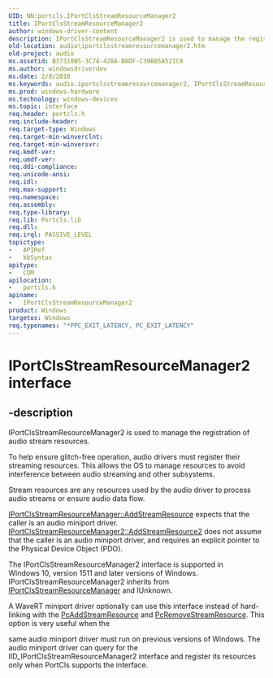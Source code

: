 ```yaml
---
UID: NN:portcls.IPortClsStreamResourceManager2
title: IPortClsStreamResourceManager2
author: windows-driver-content
description: IPortClsStreamResourceManager2 is used to manage the registration of audio stream resources.
old-location: audio\iportclsstreamresourcemanager2.htm
old-project: audio
ms.assetid: B37310B5-3C74-428A-B8DF-C39B85A521C0
ms.author: windowsdriverdev
ms.date: 2/8/2018
ms.keywords: audio.iportclsstreamresourcemanager2, IPortClsStreamResourceManager2 interface [Audio Devices], IPortClsStreamResourceManager2 interface [Audio Devices], described, IPortClsStreamResourceManager2, portcls/IPortClsStreamResourceManager2
ms.prod: windows-hardware
ms.technology: windows-devices
ms.topic: interface
req.header: portcls.h
req.include-header: 
req.target-type: Windows
req.target-min-winverclnt: 
req.target-min-winversvr: 
req.kmdf-ver: 
req.umdf-ver: 
req.ddi-compliance: 
req.unicode-ansi: 
req.idl: 
req.max-support: 
req.namespace: 
req.assembly: 
req.type-library: 
req.lib: Portcls.lib
req.dll: 
req.irql: PASSIVE_LEVEL
topictype:
-	APIRef
-	kbSyntax
apitype:
-	COM
apilocation:
-	portcls.h
apiname:
-	IPortClsStreamResourceManager2
product: Windows
targetos: Windows
req.typenames: "*PPC_EXIT_LATENCY, PC_EXIT_LATENCY"
---
```


# IPortClsStreamResourceManager2 interface


## -description


IPortClsStreamResourceManager2 is used to manage the registration of audio stream resources. 

To help ensure glitch-free operation, audio drivers must register their streaming resources. This allows the OS to manage resources to avoid interference between audio streaming and other subsystems. 

Stream resources are any resources used by the audio driver to process audio streams or ensure audio data flow. 


<a href="https://msdn.microsoft.com/library/windows/hardware/mt270107">IPortClsStreamResourceManager::AddStreamResource</a> expects that the caller is an audio miniport driver. <a href="https://msdn.microsoft.com/library/windows/hardware/mt604863">IPortClsStreamResourceManager2::AddStreamResource2</a> does not assume that the caller is an audio miniport driver, and requires an explicit pointer to the Physical Device Object (PDO).

The IPortClsStreamResourceManager2 interface is supported in Windows 10, version 1511 and later versions of Windows. IPortClsStreamResourceManager2 inherits from <a href="..\portcls\nn-portcls-iportclsstreamresourcemanager.md">IPortClsStreamResourceManager</a> and IUnknown.

A WaveRT miniport driver optionally can use this interface instead of hard-linking with the <a href="..\portcls\nf-portcls-pcaddstreamresource.md">PcAddStreamResource</a> and <a href="..\portcls\nf-portcls-pcremovestreamresource.md">PcRemoveStreamResource</a>. This option is very useful when the 

same audio miniport driver must run on previous versions of Windows. The audio miniport driver can query for the IID_IPortClsStreamResourceManager2 interface and register its resources only when PortCls supports the interface.


